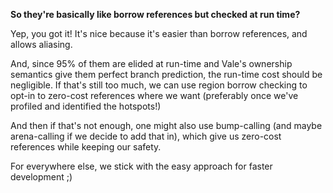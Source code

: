 **So they\'re basically like borrow references but checked at run
time?**

Yep, you got it! It\'s nice because it\'s easier than borrow references,
and allows aliasing.

And, since 95% of them are elided at run-time and Vale\'s ownership
semantics give them perfect branch prediction, the run-time cost should
be negligible. If that\'s still too much, we can use region borrow
checking to opt-in to zero-cost references where we want (preferably
once we\'ve profiled and identified the hotspots!)

And then if that\'s not enough, one might also use bump-calling (and
maybe arena-calling if we decide to add that in), which give us
zero-cost references while keeping our safety.

For everywhere else, we stick with the easy approach for faster
development ;)
